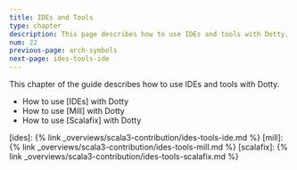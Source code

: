 ```yaml
---
title: IDEs and Tools
type: chapter
description: This page describes how to use IDEs and tools with Dotty.
num: 22
previous-page: arch-symbols
next-page: ides-tools-ide
---
```


This chapter of the guide describes how to use IDEs and tools with Dotty.

- How to use [IDEs] with Dotty
- How to use [Mill] with Dotty
- How to use [Scalafix] with Dotty

[ides]: {% link _overviews/scala3-contribution/ides-tools-ide.md %}
[mill]: {% link _overviews/scala3-contribution/ides-tools-mill.md %}
[scalafix]: {% link _overviews/scala3-contribution/ides-tools-scalafix.md %}
